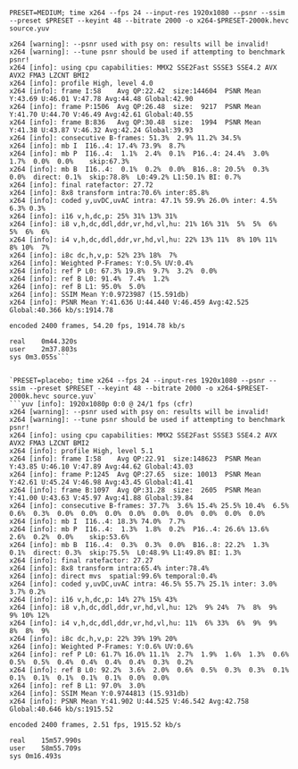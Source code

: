`PRESET=MEDIUM; time x264 --fps 24 --input-res 1920x1080 --psnr --ssim --preset $PRESET --keyint 48 --bitrate 2000 -o x264-$PRESET-2000k.hevc source.yuv `
```yuv [info]: 1920x1080p 0:0 @ 24/1 fps (cfr)
x264 [warning]: --psnr used with psy on: results will be invalid!
x264 [warning]: --tune psnr should be used if attempting to benchmark psnr!
x264 [info]: using cpu capabilities: MMX2 SSE2Fast SSSE3 SSE4.2 AVX AVX2 FMA3 LZCNT BMI2
x264 [info]: profile High, level 4.0
x264 [info]: frame I:58    Avg QP:22.42  size:144604  PSNR Mean Y:43.69 U:46.01 V:47.78 Avg:44.48 Global:42.90
x264 [info]: frame P:1506  Avg QP:26.48  size:  9217  PSNR Mean Y:41.70 U:44.70 V:46.49 Avg:42.61 Global:40.55
x264 [info]: frame B:836   Avg QP:30.48  size:  1994  PSNR Mean Y:41.38 U:43.87 V:46.32 Avg:42.24 Global:39.93
x264 [info]: consecutive B-frames: 51.3%  2.9% 11.2% 34.5%
x264 [info]: mb I  I16..4: 17.4% 73.9%  8.7%
x264 [info]: mb P  I16..4:  1.1%  2.4%  0.1%  P16..4: 24.4%  3.0%  1.7%  0.0%  0.0%    skip:67.3%
x264 [info]: mb B  I16..4:  0.1%  0.2%  0.0%  B16..8: 20.5%  0.3%  0.0%  direct: 0.1%  skip:78.8%  L0:49.2% L1:50.1% BI: 0.7%
x264 [info]: final ratefactor: 27.72
x264 [info]: 8x8 transform intra:70.6% inter:85.8%
x264 [info]: coded y,uvDC,uvAC intra: 47.1% 59.9% 26.0% inter: 4.5% 6.3% 0.3%
x264 [info]: i16 v,h,dc,p: 25% 31% 13% 31%
x264 [info]: i8 v,h,dc,ddl,ddr,vr,hd,vl,hu: 21% 16% 31%  5%  5%  6%  5%  6%  6%
x264 [info]: i4 v,h,dc,ddl,ddr,vr,hd,vl,hu: 22% 13% 11%  8% 10% 11%  8% 10%  7%
x264 [info]: i8c dc,h,v,p: 52% 23% 18%  7%
x264 [info]: Weighted P-Frames: Y:0.5% UV:0.4%
x264 [info]: ref P L0: 67.3% 19.8%  9.7%  3.2%  0.0%
x264 [info]: ref B L0: 91.4%  7.4%  1.2%
x264 [info]: ref B L1: 95.0%  5.0%
x264 [info]: SSIM Mean Y:0.9723987 (15.591db)
x264 [info]: PSNR Mean Y:41.636 U:44.440 V:46.459 Avg:42.525 Global:40.366 kb/s:1914.78

encoded 2400 frames, 54.20 fps, 1914.78 kb/s

real	0m44.320s
user	2m37.803s
sys	0m3.055s```


`PRESET=placebo; time x264 --fps 24 --input-res 1920x1080 --psnr --ssim --preset $PRESET --keyint 48 --bitrate 2000 -o x264-$PRESET-2000k.hevc source.yuv`
```yuv [info]: 1920x1080p 0:0 @ 24/1 fps (cfr)
x264 [warning]: --psnr used with psy on: results will be invalid!
x264 [warning]: --tune psnr should be used if attempting to benchmark psnr!
x264 [info]: using cpu capabilities: MMX2 SSE2Fast SSSE3 SSE4.2 AVX AVX2 FMA3 LZCNT BMI2
x264 [info]: profile High, level 5.1
x264 [info]: frame I:58    Avg QP:22.91  size:148623  PSNR Mean Y:43.85 U:46.10 V:47.89 Avg:44.62 Global:43.03
x264 [info]: frame P:1245  Avg QP:27.65  size: 10013  PSNR Mean Y:42.61 U:45.24 V:46.98 Avg:43.45 Global:41.41
x264 [info]: frame B:1097  Avg QP:31.28  size:  2605  PSNR Mean Y:41.00 U:43.63 V:45.97 Avg:41.88 Global:39.84
x264 [info]: consecutive B-frames: 37.7%  3.6% 15.4% 25.5% 10.4%  6.5%  0.6%  0.3%  0.0%  0.0%  0.0%  0.0%  0.0%  0.0%  0.0%  0.0%  0.0%
x264 [info]: mb I  I16..4: 18.3% 74.0%  7.7%
x264 [info]: mb P  I16..4:  1.3%  1.8%  0.2%  P16..4: 26.6% 13.6%  2.6%  0.2%  0.0%    skip:53.6%
x264 [info]: mb B  I16..4:  0.3%  0.3%  0.0%  B16..8: 22.2%  1.3%  0.1%  direct: 0.3%  skip:75.5%  L0:48.9% L1:49.8% BI: 1.3%
x264 [info]: final ratefactor: 27.27
x264 [info]: 8x8 transform intra:65.4% inter:78.4%
x264 [info]: direct mvs  spatial:99.6% temporal:0.4%
x264 [info]: coded y,uvDC,uvAC intra: 46.5% 55.7% 25.1% inter: 3.0% 3.7% 0.2%
x264 [info]: i16 v,h,dc,p: 14% 27% 15% 43%
x264 [info]: i8 v,h,dc,ddl,ddr,vr,hd,vl,hu: 12%  9% 24%  7%  8%  9%  9% 10% 12%
x264 [info]: i4 v,h,dc,ddl,ddr,vr,hd,vl,hu: 11%  6% 33%  6%  9%  9%  8%  8%  9%
x264 [info]: i8c dc,h,v,p: 22% 39% 19% 20%
x264 [info]: Weighted P-Frames: Y:0.6% UV:0.6%
x264 [info]: ref P L0: 61.7% 16.0% 11.1%  2.7%  1.9%  1.6%  1.3%  0.6%  0.5%  0.5%  0.4%  0.4%  0.4%  0.4%  0.3%  0.2%
x264 [info]: ref B L0: 92.2%  3.6%  2.0%  0.6%  0.5%  0.3%  0.3%  0.1%  0.1%  0.1%  0.1%  0.1%  0.1%  0.0%  0.0%
x264 [info]: ref B L1: 97.0%  3.0%
x264 [info]: SSIM Mean Y:0.9744813 (15.931db)
x264 [info]: PSNR Mean Y:41.902 U:44.525 V:46.542 Avg:42.758 Global:40.646 kb/s:1915.52

encoded 2400 frames, 2.51 fps, 1915.52 kb/s

real	15m57.990s
user	58m55.709s
sys	0m16.493s

```